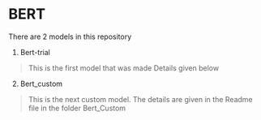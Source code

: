 # BERT
There are 2 models in this repository
1) Bert-trial 
> This is the first model that was made Details given below
2) Bert_custom
> This is the next custom model. The details are given in the Readme file in the folder Bert_Custom
